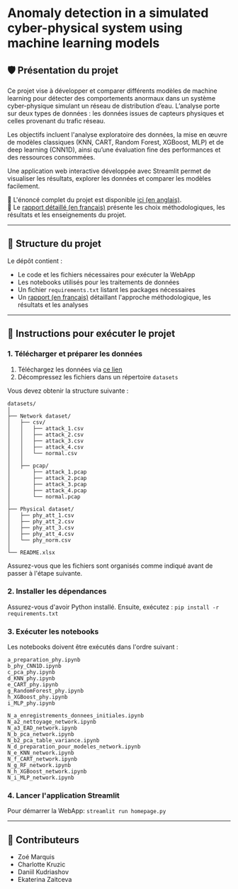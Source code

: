 # Anomaly detection in a simulated cyber-physical system using machine learning models
## 🛡️ Présentation du projet

Ce projet vise à développer et comparer différents modèles de machine learning pour détecter des comportements anormaux dans un système cyber-physique simulant un réseau de distribution d’eau. L’analyse porte sur deux types de données : les données issues de capteurs physiques et celles provenant du trafic réseau.

Les objectifs incluent l'analyse exploratoire des données, la mise en œuvre de modèles classiques (KNN, CART, Random Forest, XGBoost, MLP) et de deep learning (CNN1D), ainsi qu’une évaluation fine des performances et des ressources consommées.

Une application web interactive développée avec Streamlit permet de visualiser les résultats, explorer les données et comparer les modèles facilement.

📄 L'énoncé complet du projet est disponible [ici (en anglais)](project-assignment-en.pdf).  
📘 Le [rapport détaillé (en français)](project-report-fr.pdf) présente les choix méthodologiques, les résultats et les enseignements du projet.

--- 

## 📂 Structure du projet 

Le dépôt contient :

- Le code et les fichiers nécessaires pour exécuter la WebApp
- Les notebooks utilisés pour les traitements de données
- Un fichier ```requirements.txt``` listant les packages nécessaires
- Un [rapport (en français)](project-report-fr.pdf) détaillant l'approche méthodologique, les résultats et les analyses

---

## 🚀 Instructions pour exécuter le projet

### 1. Télécharger et préparer les données
1. Téléchargez les données via [ce lien](https://ieee-dataport.org/open-access/hardware-loop-water-distribution-testbed-wdt-dataset-cyber-physical-security-testing)
2. Décompressez les fichiers dans un répertoire ```datasets```

Vous devez obtenir la structure suivante :
```
datasets/
│
├── Network dataset/
│   ├── csv/
│   │   ├── attack_1.csv
│   │   ├── attack_2.csv
│   │   ├── attack_3.csv
│   │   ├── attack_4.csv
│   │   └── normal.csv
│   │
│   ├── pcap/
│       ├── attack_1.pcap
│       ├── attack_2.pcap
│       ├── attack_3.pcap
│       ├── attack_4.pcap
│       └── normal.pcap
│
├── Physical dataset/
│   ├── phy_att_1.csv
│   ├── phy_att_2.csv
│   ├── phy_att_3.csv
│   ├── phy_att_4.csv
│   └── phy_norm.csv
│
└── README.xlsx
```

Assurez-vous que les fichiers sont organisés comme indiqué avant de passer à l'étape suivante.

### 2. Installer les dépendances 

Assurez-vous d'avoir Python installé. Ensuite, exécutez :
```pip install -r requirements.txt```

### 3. Exécuter les notebooks
Les notebooks doivent être exécutés dans l'ordre suivant :
```
a_preparation_phy.ipynb
b_phy_CNN1D.ipynb
c_pca_phy.ipynb
d_KNN_phy.ipynb
e_CART_phy.ipynb
g_RandomForest_phy.ipynb
h_XGBoost_phy.ipynb
i_MLP_phy.ipynb

N_a_enregistrements_donnees_initiales.ipynb
N_a2_nettoyage_network.ipynb
N_a3_EAD_network.ipynb
N_b_pca_network.ipynb
N_b2_pca_table_variance.ipynb
N_d_preparation_pour_modeles_network.ipynb
N_e_KNN_network.ipynb
N_f_CART_network.ipynb
N_g_RF_network.ipynb
N_h_XGBoost_network.ipynb
N_i_MLP_network.ipynb
```

### 4. Lancer l'application Streamlit 
Pour démarrer la WebApp: 
```streamlit run homepage.py```

---

## 👷 Contributeurs

- Zoé Marquis
- Charlotte Kruzic
- Daniil Kudriashov
- Ekaterina Zaitceva
